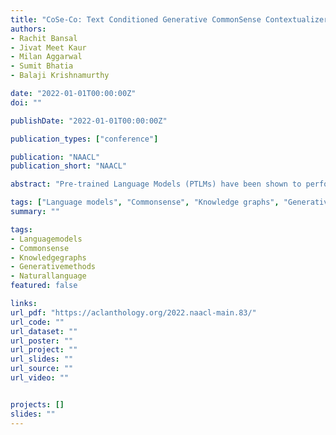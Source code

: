 ```yaml
---
title: "CoSe-Co: Text Conditioned Generative CommonSense Contextualizer"
authors:
- Rachit Bansal
- Jivat Meet Kaur
- Milan Aggarwal
- Sumit Bhatia
- Balaji Krishnamurthy

date: "2022-01-01T00:00:00Z"
doi: ""

publishDate: "2022-01-01T00:00:00Z"

publication_types: ["conference"]

publication: "NAACL"
publication_short: "NAACL"

abstract: "Pre-trained Language Models (PTLMs) have been shown to perform well on natural language tasks. Many prior works have leveraged structured commonsense present in the form of entities linked through labeled relations in Knowledge Graphs (KGs) to assist PTLMs. Retrieval approaches use KG as a separate static module which limits coverage since KGs contain finite knowledge. Generative methods train PTLMs on KG triples to improve the scale at which knowledge can be obtained. However, training on symbolic KG entities limits their applicability in tasks involving natural language text where they ignore overall context. To mitigate this, we propose a CommonSense Contextualizer (CoSe-Co) conditioned on sentences as input to make it generically usable in tasks for generating knowledge relevant to the overall context of input text. To train CoSe-Co, we propose a novel dataset comprising of sentence and commonsense knowledge pairs. The knowledge inferred by CoSe-Co is diverse and contain novel entities not present in the underlying KG. We augment generated knowledge in Multi-Choice QA and Open-ended CommonSense Reasoning tasks leading to improvements over current best methods on CSQA, ARC, QASC and OBQA datasets. We also demonstrate its applicability in improving performance of a baseline model for paraphrase generation task."

tags: ["Language models", "Commonsense", "Knowledge graphs", "Generative methods", "Natural language processing"]
summary: ""

tags:
- Languagemodels
- Commonsense
- Knowledgegraphs
- Generativemethods
- Naturallanguage
featured: false

links:
url_pdf: "https://aclanthology.org/2022.naacl-main.83/"
url_code: ""
url_dataset: ""
url_poster: ""
url_project: ""
url_slides: ""
url_source: ""
url_video: ""


projects: []
slides: ""
---
```


